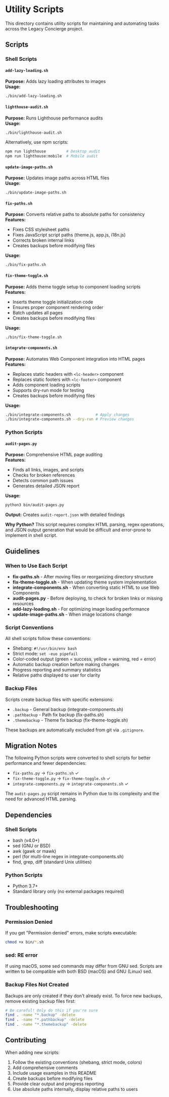 # Utility Scripts

This directory contains utility scripts for maintaining and automating tasks across the Legacy Concierge project.

## Scripts

### Shell Scripts

#### `add-lazy-loading.sh`
**Purpose:** Adds lazy loading attributes to images  
**Usage:**
```bash
./bin/add-lazy-loading.sh
```

#### `lighthouse-audit.sh`
**Purpose:** Runs Lighthouse performance audits  
**Usage:**
```bash
./bin/lighthouse-audit.sh
```
Alternatively, use npm scripts:
```bash
npm run lighthouse         # Desktop audit
npm run lighthouse:mobile  # Mobile audit
```

#### `update-image-paths.sh`
**Purpose:** Updates image paths across HTML files  
**Usage:**
```bash
./bin/update-image-paths.sh
```

#### `fix-paths.sh`
**Purpose:** Converts relative paths to absolute paths for consistency  
**Features:**
- Fixes CSS stylesheet paths
- Fixes JavaScript script paths (theme.js, app.js, i18n.js)
- Corrects broken internal links
- Creates backups before modifying files

**Usage:**
```bash
./bin/fix-paths.sh
```

#### `fix-theme-toggle.sh`
**Purpose:** Adds theme toggle setup to component loading scripts  
**Features:**
- Inserts theme toggle initialization code
- Ensures proper component rendering order
- Batch updates all pages
- Creates backups before modifying files

**Usage:**
```bash
./bin/fix-theme-toggle.sh
```

#### `integrate-components.sh`
**Purpose:** Automates Web Component integration into HTML pages  
**Features:**
- Replaces static headers with `<lc-header>` component
- Replaces static footers with `<lc-footer>` component
- Adds component loading scripts
- Supports dry-run mode for testing
- Creates backups before modifying files

**Usage:**
```bash
./bin/integrate-components.sh           # Apply changes
./bin/integrate-components.sh --dry-run # Preview changes
```

### Python Scripts

#### `audit-pages.py`
**Purpose:** Comprehensive HTML page auditing  
**Features:**
- Finds all links, images, and scripts
- Checks for broken references
- Detects common path issues
- Generates detailed JSON report

**Usage:**
```bash
python3 bin/audit-pages.py
```

**Output:** Creates `audit-report.json` with detailed findings

**Why Python?** This script requires complex HTML parsing, regex operations, and JSON output generation that would be difficult and error-prone to implement in shell script.

## Guidelines

### When to Use Each Script

- **fix-paths.sh** - After moving files or reorganizing directory structure
- **fix-theme-toggle.sh** - When updating theme system implementation
- **integrate-components.sh** - When converting static HTML to use Web Components
- **audit-pages.py** - Before deploying, to check for broken links or missing resources
- **add-lazy-loading.sh** - For optimizing image loading performance
- **update-image-paths.sh** - When image locations change

### Script Conventions

All shell scripts follow these conventions:
- Shebang: `#!/usr/bin/env bash`
- Strict mode: `set -euo pipefail`
- Color-coded output (green = success, yellow = warning, red = error)
- Automatic backup creation before making changes
- Progress reporting and summary statistics
- Relative paths displayed to user for clarity

### Backup Files

Scripts create backup files with specific extensions:
- `.backup` - General backup (integrate-components.sh)
- `.pathbackup` - Path fix backup (fix-paths.sh)
- `.themebackup` - Theme fix backup (fix-theme-toggle.sh)

These backups are automatically excluded from git via `.gitignore`.

## Migration Notes

The following Python scripts were converted to shell scripts for better performance and fewer dependencies:

- `fix-paths.py` → `fix-paths.sh` ✓
- `fix-theme-toggle.py` → `fix-theme-toggle.sh` ✓
- `integrate-components.py` → `integrate-components.sh` ✓

The `audit-pages.py` script remains in Python due to its complexity and the need for advanced HTML parsing.

## Dependencies

### Shell Scripts
- bash (v4.0+)
- sed (GNU or BSD)
- awk (gawk or mawk)
- perl (for multi-line regex in integrate-components.sh)
- find, grep, diff (standard Unix utilities)

### Python Scripts
- Python 3.7+
- Standard library only (no external packages required)

## Troubleshooting

### Permission Denied
If you get "Permission denied" errors, make scripts executable:
```bash
chmod +x bin/*.sh
```

### sed: RE error
If using macOS, some sed commands may differ from GNU sed. Scripts are written to be compatible with both BSD (macOS) and GNU (Linux) sed.

### Backup Files Not Created
Backups are only created if they don't already exist. To force new backups, remove existing backup files first:
```bash
# Be careful! Only do this if you're sure
find . -name "*.backup" -delete
find . -name "*.pathbackup" -delete
find . -name "*.themebackup" -delete
```

## Contributing

When adding new scripts:
1. Follow the existing conventions (shebang, strict mode, colors)
2. Add comprehensive comments
3. Include usage examples in this README
4. Create backups before modifying files
5. Provide clear output and progress reporting
6. Use absolute paths internally, display relative paths to users
